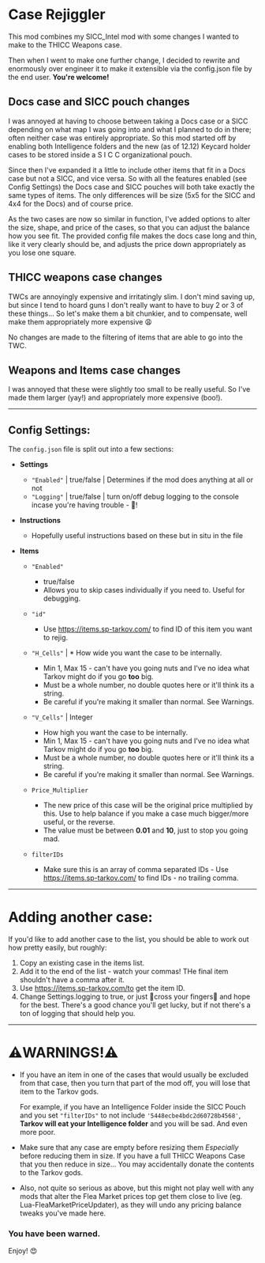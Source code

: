 # Case Rejiggler
This mod combines my SICC_Intel mod with some changes I wanted to make to the THICC Weapons case.

Then when I went to make one further change, I decided to rewrite and enormously over engineer it to make it extensible via the config.json file by the end user. **You're welcome!**

## Docs case and SICC pouch changes

I was annoyed at having to choose between taking a Docs case or a SICC depending on what map I was going into and what I planned to do in there; often neither case was entirely appropriate. So this mod started off by enabling both Intelligence folders and the new (as of 12.12) Keycard holder cases to be stored inside a S I C C organizational pouch.

Since then I've expanded it a little to include other items that fit in a Docs case but not a SICC, and vice versa. So with all the features enabled (see Config Settings) the Docs case and SICC pouches will both take exactly the same types of items. The only differences will be size (5x5 for the SICC and 4x4 for the Docs) and of course price.

As the two cases are now so similar in function, I've added options to alter the size, shape, and price of the cases, so that you can adjust the balance how you see fit. The provided config file makes the docs case long and thin, like it very clearly should be, and adjusts the price down appropriately as you lose one square.

## THICC weapons case changes

TWCs are annoyingly expensive and irritatingly slim. I don't mind saving up, but since I tend to hoard guns I don't really want to have to buy 2 or 3 of these things... So let's make them a bit chunkier, and to compensate, well make them appropriately more expensive 😩

No changes are made to the filtering of items that are able to go into the TWC.

## Weapons and Items case changes
I was annoyed that these were slightly too small to be really useful. So I've made them larger (yay!) and appropriately more expensive (boo!).

---


<a id="configsettings"></a>
## Config Settings:

The ```config.json``` file is split out into a few sections:

* **Settings**
  * ```"Enabled"``` | true/false | Determines if the mod does anything at all or not
  * ```"Logging"``` | true/false | turn on/off debug logging to the console incase you're having trouble - 🌈!

* **Instructions**
  * Hopefully useful instructions based on these but in situ in the file

* **Items**
  * ```"Enabled"```
    * true/false
    * Allows you to skip cases individually if you need to. Useful for debugging.
  * ```"id"```
    * Use https://items.sp-tarkov.com/ to find ID of this item you want to rejig.
  * ```"H_Cells"``` | * How wide you want the case to be internally.
    * Min 1, Max 15 - can't have you going nuts and I've no idea what Tarkov might do if you go **too** big.
    * Must be a whole number, no double quotes here or it'll think its a string.
    * Be careful if you're making it smaller than normal. See Warnings.

  * ```"V_Cells"``` | Integer
    * How high you want the case to be internally.
    * Min 1, Max 15 - can't have you going nuts and I've no idea what Tarkov might do if you go **too** big.
    * Must be a whole number, no double quotes here or it'll think its a string.
    * Be careful if you're making it smaller than normal. See Warnings.
  * ```Price_Multiplier```
    * The new price of this case will be the original price multiplied by this. Use to help balance if you make a case much bigger/more useful, or the reverse.
    * The value must be between **0.01** and **10**, just to stop you going mad.
  * ```filterIDs```
    * Make sure this is an array of comma separated IDs - Use https://items.sp-tarkov.com/ to find IDs - no trailing comma.

---

# Adding another case:
If you'd like to add another case to the list, you should be able to work out how pretty easily, but roughly:
1. Copy an existing case in the items list.
2. Add it to the end of the list - watch your commas! THe final item shouldn't have a comma after it.
3. Use https://items.sp-tarkov.com/to get the item ID.
4. Change Settings.logging to true, or just 🤞cross your fingers🤞 and hope for the best. There's a good chance you'll get lucky, but if not there's a ton of logging that should help you.

---

#  **⚠️WARNINGS!⚠️**
* If you have an item in one of the cases that would usually be excluded from that case, then you turn that part of the mod off, you will lose that item to the Tarkov gods.
  
  For example, if you have an Intelligence Folder inside the SICC Pouch and you set ```"filterIDs"``` to not include ```'5448ecbe4bdc2d60728b4568'```, **Tarkov will eat your Intelligence folder** and you will be sad. And even more poor.

* Make sure that any case are empty before resizing them _Especially_ before reducing them in size. 
  If you have a full THICC Weapons Case that you then reduce in size... You may accidentally donate the contents to the Tarkov gods.

* Also, not quite so serious as above, but this might not play well with any mods that alter the Flea Market prices top get them close to live (eg. Lua-FleaMarketPriceUpdater), as they will undo any pricing balance tweaks you've made here.

### **You have been warned.**

Enjoy!
😍
